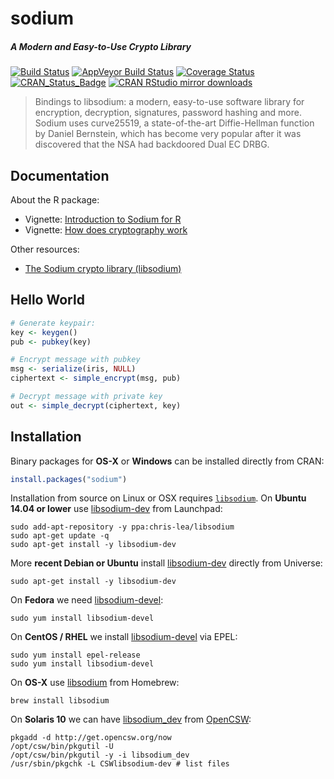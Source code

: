 # sodium

##### *A Modern and Easy-to-Use Crypto Library*

[![Build Status](https://travis-ci.org/jeroen/sodium.svg?branch=master)](https://travis-ci.org/jeroen/sodium)
[![AppVeyor Build Status](https://ci.appveyor.com/api/projects/status/github/jeroen/sodium?branch=master&svg=true)](https://ci.appveyor.com/project/jeroen/sodium)
[![Coverage Status](https://codecov.io/github/jeroen/sodium/coverage.svg?branch=master)](https://codecov.io/github/jeroen/sodium?branch=master)
[![CRAN_Status_Badge](http://www.r-pkg.org/badges/version/sodium)](http://cran.r-project.org/package=sodium)
[![CRAN RStudio mirror downloads](http://cranlogs.r-pkg.org/badges/sodium)](https://cran.r-project.org/package=sodium)

> Bindings to libsodium: a modern, easy-to-use software library for
  encryption, decryption, signatures, password hashing and more. Sodium uses
  curve25519, a state-of-the-art Diffie-Hellman function by Daniel Bernstein,
  which has become very popular after it was discovered that the NSA had
  backdoored Dual EC DRBG.

## Documentation

About the R package:

 - Vignette: [Introduction to Sodium for R](https://cran.r-project.org/web/packages/sodium/vignettes/intro.html)
 - Vignette: [How does cryptography work](https://cran.r-project.org/web/packages/sodium/vignettes/crypto101.html)

Other resources:

 - [The Sodium crypto library (libsodium)](https://download.libsodium.org/doc/)


## Hello World

```r
# Generate keypair:
key <- keygen()
pub <- pubkey(key)

# Encrypt message with pubkey
msg <- serialize(iris, NULL)
ciphertext <- simple_encrypt(msg, pub)

# Decrypt message with private key
out <- simple_decrypt(ciphertext, key)
```



## Installation

Binary packages for __OS-X__ or __Windows__ can be installed directly from CRAN:

```r
install.packages("sodium")
```

Installation from source on Linux or OSX requires [`libsodium`](https://download.libsodium.org/doc/). On __Ubuntu 14.04 or lower__ use [libsodium-dev](https://launchpad.net/~chris-lea/+archive/ubuntu/libsodium) from Launchpad:

```
sudo add-apt-repository -y ppa:chris-lea/libsodium
sudo apt-get update -q
sudo apt-get install -y libsodium-dev
```

More __recent Debian or Ubuntu__ install [libsodium-dev](https://packages.debian.org/testing/libsodium-dev) directly from Universe:

```
sudo apt-get install -y libsodium-dev
```

On __Fedora__ we need [libsodium-devel](https://apps.fedoraproject.org/packages/libsodium-devel):

```
sudo yum install libsodium-devel
````

On __CentOS / RHEL__ we install [libsodium-devel](https://apps.fedoraproject.org/packages/libsodium-devel) via EPEL:

```
sudo yum install epel-release
sudo yum install libsodium-devel
```

On __OS-X__ use [libsodium](https://github.com/Homebrew/homebrew-core/blob/master/Formula/libsodium.rb) from Homebrew:

```
brew install libsodium
```

On __Solaris 10__ we can have [libsodium_dev](https://www.opencsw.org/packages/CSWlibsodium-dev/) from [OpenCSW](https://www.opencsw.org/):
```
pkgadd -d http://get.opencsw.org/now
/opt/csw/bin/pkgutil -U
/opt/csw/bin/pkgutil -y -i libsodium_dev 
/usr/sbin/pkgchk -L CSWlibsodium-dev # list files
```

